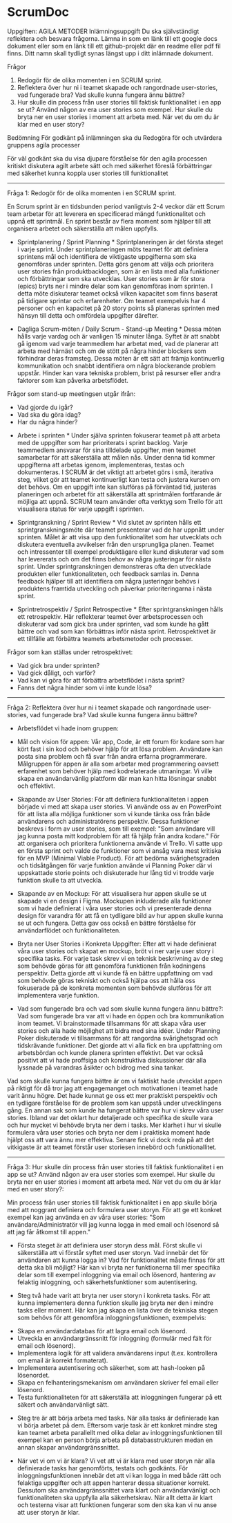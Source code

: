 # ScrumDoc

Uppgiften:
AGILA METODER
Inlämningsuppgift
Du ska självständigt reflektera och besvara frågorna. Lämna in som en länk till ett google docs dokument eller som en länk till ett github-projekt där en readme eller pdf fil finns. Ditt namn skall tydligt synas längst upp i ditt inlämnade dokument.

Frågor
1. Redogör för de olika momenten i en SCRUM sprint. 
2. Reflektera över hur ni i teamet skapade och rangordnade user-stories, vad fungerade bra? Vad skulle kunna fungera ännu bättre?
3. Hur skulle din process från user stories till faktisk funktionalitet i en app se ut? Använd någon av era user stories som exempel. Hur skulle du bryta ner en user stories i moment att arbeta med. När vet du om du är klar med en user story?

Bedömning
För godkänt på inlämningen ska du
Redogöra för och utvärdera gruppens agila processer 

För väl godkänt ska du
visa djupare förståelse för den agila processen
kritiskt diskutera agilt arbete	sätt och med säkerhet föreslå förbättringar 
med säkerhet kunna koppla user stories till funktionalitet

-------------------------------------------------------------------------------------------------------------------------------------------------------------------------------------------------------------------

Fråga 1: Redogör för de olika momenten i en SCRUM sprint. 

En Scrum sprint är en tidsbunden period vanligtvis 2-4 veckor där ett Scrum team arbetar för att leverera en specificerad mängd funktionalitet och uppnå ett sprintmål. En sprint består av flera moment som hjälper till att organisera arbetet och säkerställa att målen uppfylls.

* Sprintplanering / Sprint Planning *
Sprintplaneringen är det första steget i varje sprint. Under sprintplaneringen möts teamet för att definiera sprintens mål och identifiera de viktigaste uppgifterna som ska genomföras under sprinten. Detta görs genom att välja och prioritera user stories från produktbacklogen, som är en lista med alla funktioner och förbättringar som ska utvecklas. User stories som är för stora (epics) bryts ner i mindre delar som kan genomföras inom sprinten.
I detta möte diskuterar teamet också vilken kapacitet som finns baserat på tidigare sprintar och erfarenheter. Om teamet exempelvis har 4 personer och en kapacitet på 20 story points så planeras sprinten med hänsyn till detta och omfördela uppgifter därefter.


* Dagliga Scrum-möten / Daily Scrum - Stand-up Meeting *
Dessa möten hålls varje vardag och är vanligen 15 minuter långa. Syftet är att snabbt gå igenom vad varje teammedlem har arbetat med, vad de planerar att arbeta med härnäst och om de stött på några hinder blockers som förhindrar deras framsteg. Dessa möten är ett sätt att främja kontinuerlig kommunikation och snabbt identifiera om några blockerande problem uppstår. Hinder kan vara tekniska problem, brist på resurser eller andra faktorer som kan påverka arbetsflödet.

Frågor som stand-up meetingsen utgår ifrån:
- Vad gjorde du igår?
- Vad ska du göra idag?
- Har du några hinder?


* Arbete i sprinten *
Under själva sprinten fokuserar teamet på att arbeta med de uppgifter som har prioriterats i sprint backlog. Varje teammedlem ansvarar för sina tilldelade uppgifter, men teamet samarbetar för att säkerställa att målen nås. Under denna tid kommer uppgifterna att arbetas igenom, implementeras, testas och dokumenteras.
I SCRUM är det viktigt att arbetet görs i små, iterativa steg, vilket gör att teamet kontinuerligt kan testa och justera kursen om det behövs. Om en uppgift inte kan slutföras på förväntad tid, justeras planeringen och arbetet för att säkerställa att sprintmålen fortfarande är möjliga att uppnå. SCRUM team använder ofta verktyg som Trello för att visualisera status för varje uppgift i sprinten.

* Sprintgranskning / Sprint Review *
Vid slutet av sprinten hålls ett sprintgranskningsmöte där teamet presenterar vad de har uppnått under sprinten. Målet är att visa upp den funktionalitet som har utvecklats och diskutera eventuella avvikelser från den ursprungliga planen. Teamet och intressenter till exempel produktägare eller kund diskuterar vad som har levererats och om det finns behov av några justeringar för nästa sprint.
Under sprintgranskningen demonstreras ofta den utvecklade produkten eller funktionaliteten, och feedback samlas in. Denna feedback hjälper till att identifiera om några justeringar behövs i produktens framtida utveckling och påverkar prioriteringarna i nästa sprint.


* Sprintretrospektiv / Sprint Retrospective *
Efter sprintgranskningen hålls ett retrospektiv. Här reflekterar teamet över arbetsprocessen och diskuterar vad som gick bra under sprinten, vad som kunde ha gått bättre och vad som kan förbättras inför nästa sprint. Retrospektivet är ett tillfälle att förbättra teamets arbetsmetoder och processer.

Frågor som kan ställas under retrospektivet:
- Vad gick bra under sprinten?
- Vad gick dåligt, och varför?
- Vad kan vi göra för att förbättra arbetsflödet i nästa sprint?
- Fanns det några hinder som vi inte kunde lösa?

-------------------------------------------------------------------------------------------------------------------------------------------------------------------------------------------------------------------

Fråga 2: Reflektera över hur ni i teamet skapade och rangordnade user-stories, vad fungerade bra? Vad skulle kunna fungera ännu bättre?

- Arbetsflödet vi hade inom gruppen:
* Mål och vision för appen:
Vår app, Code, är ett forum för kodare som har kört fast i sin kod och behöver hjälp för att lösa problem. Användare kan posta sina problem och få svar från andra erfarna programmerare. Målgruppen för appen är alla som arbetar med programmering oavsett erfarenhet som behöver hjälp med kodrelaterade utmaningar. Vi ville skapa en användarvänlig plattform där man kan hitta lösningar snabbt och effektivt.

* Skapande av User Stories:
För att definiera funktionaliteten i appen började vi med att skapa user stories. Vi använde oss av en PowerPoint för att lista alla möjliga funktioner som vi kunde tänka oss från både användarens och administratörens perspektiv. Dessa funktioner beskrevs i form av user stories, som till exempel: "Som användare vill jag kunna posta mitt kodproblem för att få hjälp från andra kodare."
För att organisera och prioritera funktionerna använde vi Trello. Vi satte upp en första sprint och valde de funktioner som vi ansåg vara mest kritiska för en MVP (Minimal Viable Product). För att bedöma svårighetsgraden och tidsåtgången för varje funktion använde vi Planning Poker där vi uppskattade storie points och diskuterade hur lång tid vi trodde varje funktion skulle ta att utveckla.

* Skapande av en Mockup: 
För att visualisera hur appen skulle se ut skapade vi en design i Figma. Mockupen inkluderade alla funktioner som vi hade definierat i våra user stories och vi presenterade denna design för varandra för att få en tydligare bild av hur appen skulle kunna se ut och fungera. Detta gav oss också en bättre förståelse för användarflödet och funktionaliteten.

* Bryta ner User Stories i Konkreta Uppgifter: 
Efter att vi hade definierat våra user stories och skapat en mockup, bröt vi ner varje user story i specifika tasks. För varje task skrev vi en teknisk beskrivning av de steg som behövde göras för att genomföra funktionen från kodningens perspektiv. Detta gjorde att vi kunde få en bättre uppfattning om vad som behövde göras tekniskt och också hjälpa oss att hålla oss fokuserade på de konkreta momenten som behövde slutföras för att implementera varje funktion.

- Vad som fungerade bra och vad som skulle kunna fungera ännu bättre?:
Vad som fungerade bra var att vi hade en öppen och bra kommunikation inom teamet. Vi brainstormade tillsammans för att skapa våra user stories och alla hade möjlighet att bidra med sina idéer. Under Planning Poker diskuterade vi tillsammans för att rangordna svårighetsgrad och tidskrävande funktioner. Det gjorde att vi alla fick en bra uppfattning om arbetsbördan och kunde planera sprinten effektivt. Det var också positivt att vi hade proffsiga och konstruktiva diskussioner där alla lyssnade på varandras åsikter och bidrog med sina tankar.

Vad som skulle kunna fungera bättre är om vi faktiskt hade utvecklat appen på riktigt för då tror jag att engagemanget och motivationen i teamet hade varit ännu högre. Det hade kunnat ge oss ett mer praktiskt perspektiv och en tydligare förståelse för de problem som kan uppstå under utvecklingens gång. En annan sak som kunde ha fungerat bättre var hur vi skrev våra user stories. Ibland var det oklart hur detaljerade och specifika de skulle vara och hur mycket vi behövde bryta ner dem i tasks. Mer klarhet i hur vi skulle formulera våra user stories och bryta ner dem i praktiska moment hade hjälpt oss att vara ännu mer effektiva. Senare fick vi dock reda på att det vitkigaste är att teamet förstår user storiesen innebörd och funktionallitet. 

-------------------------------------------------------------------------------------------------------------------------------------------------------------------------------------------------------------------

Fråga 3: Hur skulle din process från user stories till faktisk funktionalitet i en app se ut? Använd någon av era user stories som exempel. Hur skulle du bryta ner en user stories i moment att arbeta med. När vet du om du är klar med en user story?:

Min process från user stories till faktisk funktionalitet i en app skulle börja med att noggrant definiera och formulera user storyn. För att ge ett konkret exempel kan jag använda en av våra user stories: "Som användare/Administratör vill jag kunna logga in med email och lösenord så att jag får åtkomst till appen."

* Första steget är att definiera user storyn dess mål. Först skulle vi säkerställa att vi förstår syftet med user storyn. Vad innebär det för användaren att kunna logga in? Vad för funktionalitet måste finnas för att detta ska bli möjligt? Här kan vi bryta ner funktionerna till mer specifika delar som till exempel inloggning via email och lösenord, hantering av felaktig inloggning, och säkerhetsfunktioner som autentisering.

* Steg två hade varit att bryta ner user storyn i konkreta tasks. För att kunna implementera denna funktion skulle jag bryta ner den i mindre tasks eller moment. Här kan jag skapa en lista över de tekniska stegen som behövs för att genomföra inloggningsfunktionen, exempelvis:

- Skapa en användardatabas för att lagra email och lösenord.
- Utveckla en användargränssnitt för inloggning (formulär med fält för email och lösenord).
- Implementera logik för att validera användarens input (t.ex. kontrollera om email är korrekt formaterat).
- Implementera autentisering och säkerhet, som att hash-looken på lösenordet.
- Skapa en felhanteringsmekanism om användaren skriver fel email eller lösenord.
- Testa funktionaliteten för att säkerställa att inloggningen fungerar på ett säkert och användarvänligt sätt.

* Steg tre är att börja arbeta med tasks. När alla tasks är definierade kan vi börja arbetet på dem. Eftersom varje task är ett konkret mindre steg kan teamet arbeta parallellt med olika delar av inloggningsfunktionen till exempel kan en person börja arbeta på databasstrukturen medan en annan skapar användargränssnittet.

* När vet vi om vi är klara? Vi vet att vi är klara med user storyn när alla definierade tasks har genomförts, testats och godkänts. För inloggningsfunktionen innebär det att vi kan logga in med både rätt och felaktiga uppgifter och att appen hanterar dessa situationer korrekt. Dessutom ska användargränssnittet vara klart och användarvänligt och funktionaliteten ska uppfylla alla säkerhetskrav. När allt detta är klart och testerna visar att funktionen fungerar som den ska kan vi nu anse att user storyn är klar.
